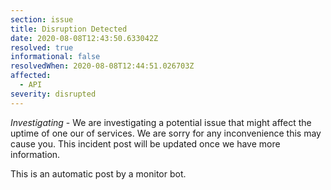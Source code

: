 ```yaml
---
section: issue
title: Disruption Detected
date: 2020-08-08T12:43:50.633042Z
resolved: true
informational: false
resolvedWhen: 2020-08-08T12:44:51.026703Z
affected:
  - API
severity: disrupted
---
```

*Investigating* - We are investigating a potential issue that might affect the uptime of one our of services. We are sorry for any inconvenience this may cause you. This incident post will be updated once we have more information.

This is an automatic post by a monitor bot.
        